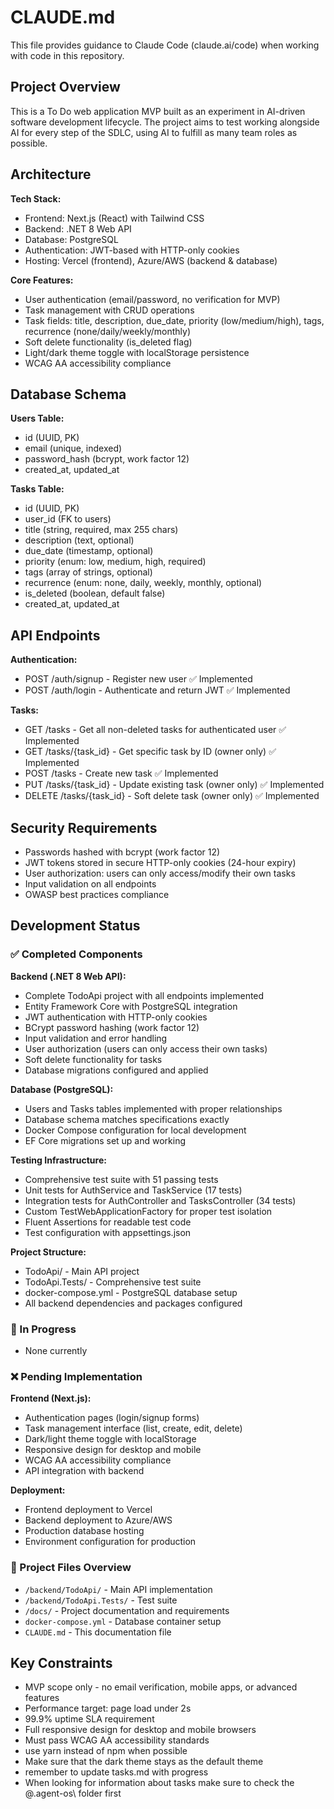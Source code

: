 # CLAUDE.md

This file provides guidance to Claude Code (claude.ai/code) when working with code in this repository.

## Project Overview

This is a To Do web application MVP built as an experiment in AI-driven software development lifecycle. The project aims to test working alongside AI for every step of the SDLC, using AI to fulfill as many team roles as possible.

## Architecture

**Tech Stack:**
- Frontend: Next.js (React) with Tailwind CSS
- Backend: .NET 8 Web API  
- Database: PostgreSQL
- Authentication: JWT-based with HTTP-only cookies
- Hosting: Vercel (frontend), Azure/AWS (backend & database)

**Core Features:**
- User authentication (email/password, no verification for MVP)
- Task management with CRUD operations
- Task fields: title, description, due_date, priority (low/medium/high), tags, recurrence (none/daily/weekly/monthly)
- Soft delete functionality (is_deleted flag)
- Light/dark theme toggle with localStorage persistence
- WCAG AA accessibility compliance

## Database Schema

**Users Table:**
- id (UUID, PK)
- email (unique, indexed)
- password_hash (bcrypt, work factor 12)
- created_at, updated_at

**Tasks Table:**
- id (UUID, PK)
- user_id (FK to users)
- title (string, required, max 255 chars)
- description (text, optional)
- due_date (timestamp, optional)
- priority (enum: low, medium, high, required)
- tags (array of strings, optional)
- recurrence (enum: none, daily, weekly, monthly, optional)
- is_deleted (boolean, default false)
- created_at, updated_at

## API Endpoints

**Authentication:**
- POST /auth/signup - Register new user ✅ Implemented
- POST /auth/login - Authenticate and return JWT ✅ Implemented

**Tasks:**
- GET /tasks - Get all non-deleted tasks for authenticated user ✅ Implemented
- GET /tasks/{task_id} - Get specific task by ID (owner only) ✅ Implemented
- POST /tasks - Create new task ✅ Implemented
- PUT /tasks/{task_id} - Update existing task (owner only) ✅ Implemented
- DELETE /tasks/{task_id} - Soft delete task (owner only) ✅ Implemented

## Security Requirements

- Passwords hashed with bcrypt (work factor 12)
- JWT tokens stored in secure HTTP-only cookies (24-hour expiry)
- User authorization: users can only access/modify their own tasks
- Input validation on all endpoints
- OWASP best practices compliance

## Development Status

### ✅ Completed Components

**Backend (.NET 8 Web API):**
- Complete TodoApi project with all endpoints implemented
- Entity Framework Core with PostgreSQL integration
- JWT authentication with HTTP-only cookies
- BCrypt password hashing (work factor 12)
- Input validation and error handling
- User authorization (users can only access their own tasks)
- Soft delete functionality for tasks
- Database migrations configured and applied

**Database (PostgreSQL):**
- Users and Tasks tables implemented with proper relationships
- Database schema matches specifications exactly
- Docker Compose configuration for local development
- EF Core migrations set up and working

**Testing Infrastructure:**
- Comprehensive test suite with 51 passing tests
- Unit tests for AuthService and TaskService (17 tests)
- Integration tests for AuthController and TasksController (34 tests) 
- Custom TestWebApplicationFactory for proper test isolation
- Fluent Assertions for readable test code
- Test configuration with appsettings.json

**Project Structure:**
- TodoApi/ - Main API project
- TodoApi.Tests/ - Comprehensive test suite
- docker-compose.yml - PostgreSQL database setup
- All backend dependencies and packages configured

### 🔄 In Progress
- None currently

### ❌ Pending Implementation

**Frontend (Next.js):**
- Authentication pages (login/signup forms)
- Task management interface (list, create, edit, delete)
- Dark/light theme toggle with localStorage
- Responsive design for desktop and mobile
- WCAG AA accessibility compliance
- API integration with backend

**Deployment:**
- Frontend deployment to Vercel
- Backend deployment to Azure/AWS
- Production database hosting
- Environment configuration for production

### 📁 Project Files Overview
- `/backend/TodoApi/` - Main API implementation
- `/backend/TodoApi.Tests/` - Test suite  
- `/docs/` - Project documentation and requirements
- `docker-compose.yml` - Database container setup
- `CLAUDE.md` - This documentation file

## Key Constraints

- MVP scope only - no email verification, mobile apps, or advanced features
- Performance target: page load under 2s
- 99.9% uptime SLA requirement
- Full responsive design for desktop and mobile browsers
- Must pass WCAG AA accessibility standards
- use yarn instead of npm when possible
- Make sure that the dark theme stays as the default theme
- remember to update tasks.md with progress
- When looking for information about tasks make sure to check the @.agent-os\ folder first